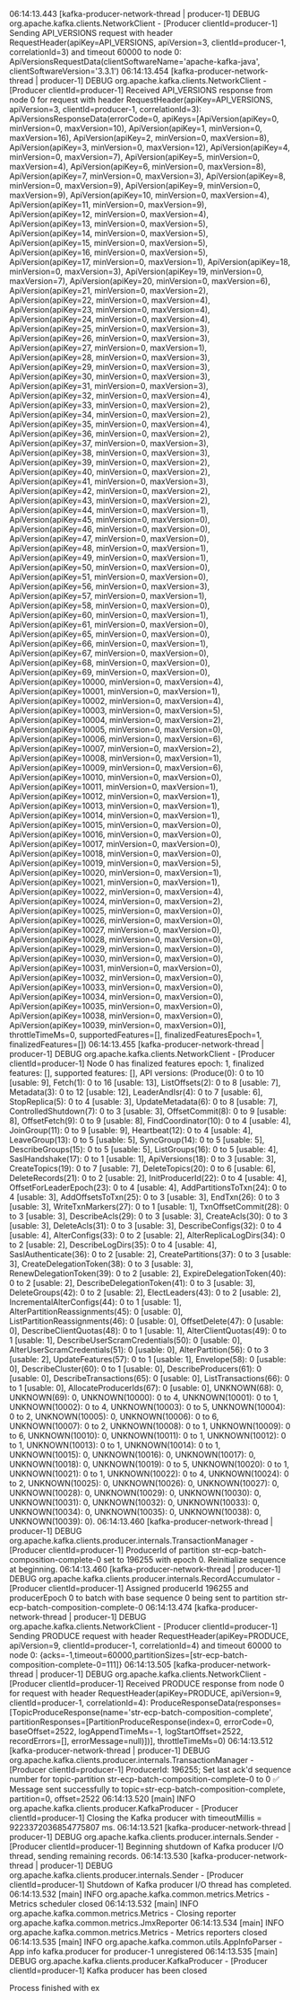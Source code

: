 06:14:13.443 [kafka-producer-network-thread | producer-1] DEBUG org.apache.kafka.clients.NetworkClient - [Producer clientId=producer-1] Sending API_VERSIONS request with header RequestHeader(apiKey=API_VERSIONS, apiVersion=3, clientId=producer-1, correlationId=3) and timeout 60000 to node 0: ApiVersionsRequestData(clientSoftwareName='apache-kafka-java', clientSoftwareVersion='3.3.1')
06:14:13.454 [kafka-producer-network-thread | producer-1] DEBUG org.apache.kafka.clients.NetworkClient - [Producer clientId=producer-1] Received API_VERSIONS response from node 0 for request with header RequestHeader(apiKey=API_VERSIONS, apiVersion=3, clientId=producer-1, correlationId=3): ApiVersionsResponseData(errorCode=0, apiKeys=[ApiVersion(apiKey=0, minVersion=0, maxVersion=10), ApiVersion(apiKey=1, minVersion=0, maxVersion=16), ApiVersion(apiKey=2, minVersion=0, maxVersion=8), ApiVersion(apiKey=3, minVersion=0, maxVersion=12), ApiVersion(apiKey=4, minVersion=0, maxVersion=7), ApiVersion(apiKey=5, minVersion=0, maxVersion=4), ApiVersion(apiKey=6, minVersion=0, maxVersion=8), ApiVersion(apiKey=7, minVersion=0, maxVersion=3), ApiVersion(apiKey=8, minVersion=0, maxVersion=9), ApiVersion(apiKey=9, minVersion=0, maxVersion=9), ApiVersion(apiKey=10, minVersion=0, maxVersion=4), ApiVersion(apiKey=11, minVersion=0, maxVersion=9), ApiVersion(apiKey=12, minVersion=0, maxVersion=4), ApiVersion(apiKey=13, minVersion=0, maxVersion=5), ApiVersion(apiKey=14, minVersion=0, maxVersion=5), ApiVersion(apiKey=15, minVersion=0, maxVersion=5), ApiVersion(apiKey=16, minVersion=0, maxVersion=5), ApiVersion(apiKey=17, minVersion=0, maxVersion=1), ApiVersion(apiKey=18, minVersion=0, maxVersion=3), ApiVersion(apiKey=19, minVersion=0, maxVersion=7), ApiVersion(apiKey=20, minVersion=0, maxVersion=6), ApiVersion(apiKey=21, minVersion=0, maxVersion=2), ApiVersion(apiKey=22, minVersion=0, maxVersion=4), ApiVersion(apiKey=23, minVersion=0, maxVersion=4), ApiVersion(apiKey=24, minVersion=0, maxVersion=4), ApiVersion(apiKey=25, minVersion=0, maxVersion=3), ApiVersion(apiKey=26, minVersion=0, maxVersion=3), ApiVersion(apiKey=27, minVersion=0, maxVersion=1), ApiVersion(apiKey=28, minVersion=0, maxVersion=3), ApiVersion(apiKey=29, minVersion=0, maxVersion=3), ApiVersion(apiKey=30, minVersion=0, maxVersion=3), ApiVersion(apiKey=31, minVersion=0, maxVersion=3), ApiVersion(apiKey=32, minVersion=0, maxVersion=4), ApiVersion(apiKey=33, minVersion=0, maxVersion=2), ApiVersion(apiKey=34, minVersion=0, maxVersion=2), ApiVersion(apiKey=35, minVersion=0, maxVersion=4), ApiVersion(apiKey=36, minVersion=0, maxVersion=2), ApiVersion(apiKey=37, minVersion=0, maxVersion=3), ApiVersion(apiKey=38, minVersion=0, maxVersion=3), ApiVersion(apiKey=39, minVersion=0, maxVersion=2), ApiVersion(apiKey=40, minVersion=0, maxVersion=2), ApiVersion(apiKey=41, minVersion=0, maxVersion=3), ApiVersion(apiKey=42, minVersion=0, maxVersion=2), ApiVersion(apiKey=43, minVersion=0, maxVersion=2), ApiVersion(apiKey=44, minVersion=0, maxVersion=1), ApiVersion(apiKey=45, minVersion=0, maxVersion=0), ApiVersion(apiKey=46, minVersion=0, maxVersion=0), ApiVersion(apiKey=47, minVersion=0, maxVersion=0), ApiVersion(apiKey=48, minVersion=0, maxVersion=1), ApiVersion(apiKey=49, minVersion=0, maxVersion=1), ApiVersion(apiKey=50, minVersion=0, maxVersion=0), ApiVersion(apiKey=51, minVersion=0, maxVersion=0), ApiVersion(apiKey=56, minVersion=0, maxVersion=3), ApiVersion(apiKey=57, minVersion=0, maxVersion=1), ApiVersion(apiKey=58, minVersion=0, maxVersion=0), ApiVersion(apiKey=60, minVersion=0, maxVersion=1), ApiVersion(apiKey=61, minVersion=0, maxVersion=0), ApiVersion(apiKey=65, minVersion=0, maxVersion=0), ApiVersion(apiKey=66, minVersion=0, maxVersion=1), ApiVersion(apiKey=67, minVersion=0, maxVersion=0), ApiVersion(apiKey=68, minVersion=0, maxVersion=0), ApiVersion(apiKey=69, minVersion=0, maxVersion=0), ApiVersion(apiKey=10000, minVersion=0, maxVersion=4), ApiVersion(apiKey=10001, minVersion=0, maxVersion=1), ApiVersion(apiKey=10002, minVersion=0, maxVersion=4), ApiVersion(apiKey=10003, minVersion=0, maxVersion=5), ApiVersion(apiKey=10004, minVersion=0, maxVersion=2), ApiVersion(apiKey=10005, minVersion=0, maxVersion=0), ApiVersion(apiKey=10006, minVersion=0, maxVersion=6), ApiVersion(apiKey=10007, minVersion=0, maxVersion=2), ApiVersion(apiKey=10008, minVersion=0, maxVersion=1), ApiVersion(apiKey=10009, minVersion=0, maxVersion=6), ApiVersion(apiKey=10010, minVersion=0, maxVersion=0), ApiVersion(apiKey=10011, minVersion=0, maxVersion=1), ApiVersion(apiKey=10012, minVersion=0, maxVersion=1), ApiVersion(apiKey=10013, minVersion=0, maxVersion=1), ApiVersion(apiKey=10014, minVersion=0, maxVersion=1), ApiVersion(apiKey=10015, minVersion=0, maxVersion=0), ApiVersion(apiKey=10016, minVersion=0, maxVersion=0), ApiVersion(apiKey=10017, minVersion=0, maxVersion=0), ApiVersion(apiKey=10018, minVersion=0, maxVersion=0), ApiVersion(apiKey=10019, minVersion=0, maxVersion=5), ApiVersion(apiKey=10020, minVersion=0, maxVersion=1), ApiVersion(apiKey=10021, minVersion=0, maxVersion=1), ApiVersion(apiKey=10022, minVersion=0, maxVersion=4), ApiVersion(apiKey=10024, minVersion=0, maxVersion=2), ApiVersion(apiKey=10025, minVersion=0, maxVersion=0), ApiVersion(apiKey=10026, minVersion=0, maxVersion=0), ApiVersion(apiKey=10027, minVersion=0, maxVersion=0), ApiVersion(apiKey=10028, minVersion=0, maxVersion=0), ApiVersion(apiKey=10029, minVersion=0, maxVersion=0), ApiVersion(apiKey=10030, minVersion=0, maxVersion=0), ApiVersion(apiKey=10031, minVersion=0, maxVersion=0), ApiVersion(apiKey=10032, minVersion=0, maxVersion=0), ApiVersion(apiKey=10033, minVersion=0, maxVersion=0), ApiVersion(apiKey=10034, minVersion=0, maxVersion=0), ApiVersion(apiKey=10035, minVersion=0, maxVersion=0), ApiVersion(apiKey=10038, minVersion=0, maxVersion=0), ApiVersion(apiKey=10039, minVersion=0, maxVersion=0)], throttleTimeMs=0, supportedFeatures=[], finalizedFeaturesEpoch=1, finalizedFeatures=[])
06:14:13.455 [kafka-producer-network-thread | producer-1] DEBUG org.apache.kafka.clients.NetworkClient - [Producer clientId=producer-1] Node 0 has finalized features epoch: 1, finalized features: [], supported features: [], API versions: (Produce(0): 0 to 10 [usable: 9], Fetch(1): 0 to 16 [usable: 13], ListOffsets(2): 0 to 8 [usable: 7], Metadata(3): 0 to 12 [usable: 12], LeaderAndIsr(4): 0 to 7 [usable: 6], StopReplica(5): 0 to 4 [usable: 3], UpdateMetadata(6): 0 to 8 [usable: 7], ControlledShutdown(7): 0 to 3 [usable: 3], OffsetCommit(8): 0 to 9 [usable: 8], OffsetFetch(9): 0 to 9 [usable: 8], FindCoordinator(10): 0 to 4 [usable: 4], JoinGroup(11): 0 to 9 [usable: 9], Heartbeat(12): 0 to 4 [usable: 4], LeaveGroup(13): 0 to 5 [usable: 5], SyncGroup(14): 0 to 5 [usable: 5], DescribeGroups(15): 0 to 5 [usable: 5], ListGroups(16): 0 to 5 [usable: 4], SaslHandshake(17): 0 to 1 [usable: 1], ApiVersions(18): 0 to 3 [usable: 3], CreateTopics(19): 0 to 7 [usable: 7], DeleteTopics(20): 0 to 6 [usable: 6], DeleteRecords(21): 0 to 2 [usable: 2], InitProducerId(22): 0 to 4 [usable: 4], OffsetForLeaderEpoch(23): 0 to 4 [usable: 4], AddPartitionsToTxn(24): 0 to 4 [usable: 3], AddOffsetsToTxn(25): 0 to 3 [usable: 3], EndTxn(26): 0 to 3 [usable: 3], WriteTxnMarkers(27): 0 to 1 [usable: 1], TxnOffsetCommit(28): 0 to 3 [usable: 3], DescribeAcls(29): 0 to 3 [usable: 3], CreateAcls(30): 0 to 3 [usable: 3], DeleteAcls(31): 0 to 3 [usable: 3], DescribeConfigs(32): 0 to 4 [usable: 4], AlterConfigs(33): 0 to 2 [usable: 2], AlterReplicaLogDirs(34): 0 to 2 [usable: 2], DescribeLogDirs(35): 0 to 4 [usable: 4], SaslAuthenticate(36): 0 to 2 [usable: 2], CreatePartitions(37): 0 to 3 [usable: 3], CreateDelegationToken(38): 0 to 3 [usable: 3], RenewDelegationToken(39): 0 to 2 [usable: 2], ExpireDelegationToken(40): 0 to 2 [usable: 2], DescribeDelegationToken(41): 0 to 3 [usable: 3], DeleteGroups(42): 0 to 2 [usable: 2], ElectLeaders(43): 0 to 2 [usable: 2], IncrementalAlterConfigs(44): 0 to 1 [usable: 1], AlterPartitionReassignments(45): 0 [usable: 0], ListPartitionReassignments(46): 0 [usable: 0], OffsetDelete(47): 0 [usable: 0], DescribeClientQuotas(48): 0 to 1 [usable: 1], AlterClientQuotas(49): 0 to 1 [usable: 1], DescribeUserScramCredentials(50): 0 [usable: 0], AlterUserScramCredentials(51): 0 [usable: 0], AlterPartition(56): 0 to 3 [usable: 2], UpdateFeatures(57): 0 to 1 [usable: 1], Envelope(58): 0 [usable: 0], DescribeCluster(60): 0 to 1 [usable: 0], DescribeProducers(61): 0 [usable: 0], DescribeTransactions(65): 0 [usable: 0], ListTransactions(66): 0 to 1 [usable: 0], AllocateProducerIds(67): 0 [usable: 0], UNKNOWN(68): 0, UNKNOWN(69): 0, UNKNOWN(10000): 0 to 4, UNKNOWN(10001): 0 to 1, UNKNOWN(10002): 0 to 4, UNKNOWN(10003): 0 to 5, UNKNOWN(10004): 0 to 2, UNKNOWN(10005): 0, UNKNOWN(10006): 0 to 6, UNKNOWN(10007): 0 to 2, UNKNOWN(10008): 0 to 1, UNKNOWN(10009): 0 to 6, UNKNOWN(10010): 0, UNKNOWN(10011): 0 to 1, UNKNOWN(10012): 0 to 1, UNKNOWN(10013): 0 to 1, UNKNOWN(10014): 0 to 1, UNKNOWN(10015): 0, UNKNOWN(10016): 0, UNKNOWN(10017): 0, UNKNOWN(10018): 0, UNKNOWN(10019): 0 to 5, UNKNOWN(10020): 0 to 1, UNKNOWN(10021): 0 to 1, UNKNOWN(10022): 0 to 4, UNKNOWN(10024): 0 to 2, UNKNOWN(10025): 0, UNKNOWN(10026): 0, UNKNOWN(10027): 0, UNKNOWN(10028): 0, UNKNOWN(10029): 0, UNKNOWN(10030): 0, UNKNOWN(10031): 0, UNKNOWN(10032): 0, UNKNOWN(10033): 0, UNKNOWN(10034): 0, UNKNOWN(10035): 0, UNKNOWN(10038): 0, UNKNOWN(10039): 0).
06:14:13.460 [kafka-producer-network-thread | producer-1] DEBUG org.apache.kafka.clients.producer.internals.TransactionManager - [Producer clientId=producer-1] ProducerId of partition str-ecp-batch-composition-complete-0 set to 196255 with epoch 0. Reinitialize sequence at beginning.
06:14:13.460 [kafka-producer-network-thread | producer-1] DEBUG org.apache.kafka.clients.producer.internals.RecordAccumulator - [Producer clientId=producer-1] Assigned producerId 196255 and producerEpoch 0 to batch with base sequence 0 being sent to partition str-ecp-batch-composition-complete-0
06:14:13.474 [kafka-producer-network-thread | producer-1] DEBUG org.apache.kafka.clients.NetworkClient - [Producer clientId=producer-1] Sending PRODUCE request with header RequestHeader(apiKey=PRODUCE, apiVersion=9, clientId=producer-1, correlationId=4) and timeout 60000 to node 0: {acks=-1,timeout=60000,partitionSizes=[str-ecp-batch-composition-complete-0=111]}
06:14:13.505 [kafka-producer-network-thread | producer-1] DEBUG org.apache.kafka.clients.NetworkClient - [Producer clientId=producer-1] Received PRODUCE response from node 0 for request with header RequestHeader(apiKey=PRODUCE, apiVersion=9, clientId=producer-1, correlationId=4): ProduceResponseData(responses=[TopicProduceResponse(name='str-ecp-batch-composition-complete', partitionResponses=[PartitionProduceResponse(index=0, errorCode=0, baseOffset=2522, logAppendTimeMs=-1, logStartOffset=2522, recordErrors=[], errorMessage=null)])], throttleTimeMs=0)
06:14:13.512 [kafka-producer-network-thread | producer-1] DEBUG org.apache.kafka.clients.producer.internals.TransactionManager - [Producer clientId=producer-1] ProducerId: 196255; Set last ack'd sequence number for topic-partition str-ecp-batch-composition-complete-0 to 0
✅ Message sent successfully to topic=str-ecp-batch-composition-complete, partition=0, offset=2522
06:14:13.520 [main] INFO org.apache.kafka.clients.producer.KafkaProducer - [Producer clientId=producer-1] Closing the Kafka producer with timeoutMillis = 9223372036854775807 ms.
06:14:13.521 [kafka-producer-network-thread | producer-1] DEBUG org.apache.kafka.clients.producer.internals.Sender - [Producer clientId=producer-1] Beginning shutdown of Kafka producer I/O thread, sending remaining records.
06:14:13.530 [kafka-producer-network-thread | producer-1] DEBUG org.apache.kafka.clients.producer.internals.Sender - [Producer clientId=producer-1] Shutdown of Kafka producer I/O thread has completed.
06:14:13.532 [main] INFO org.apache.kafka.common.metrics.Metrics - Metrics scheduler closed
06:14:13.532 [main] INFO org.apache.kafka.common.metrics.Metrics - Closing reporter org.apache.kafka.common.metrics.JmxReporter
06:14:13.534 [main] INFO org.apache.kafka.common.metrics.Metrics - Metrics reporters closed
06:14:13.535 [main] INFO org.apache.kafka.common.utils.AppInfoParser - App info kafka.producer for producer-1 unregistered
06:14:13.535 [main] DEBUG org.apache.kafka.clients.producer.KafkaProducer - [Producer clientId=producer-1] Kafka producer has been closed

Process finished with ex
